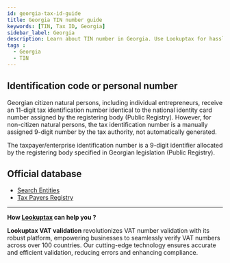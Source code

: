 ```yaml
---
id: georgia-tax-id-guide
title: Georgia TIN number guide
keywords: [TIN, Tax ID, Georgia]
sidebar_label: Georgia
description: Learn about TIN number in Georgia. Use Lookuptax for hassle-free tax id validation in Georgia and other 100+ countries
tags : 
  - Georgia
  - TIN
---
```


## Identification code or personal number

 Georgian citizen natural persons, including individual entrepreneurs, receive an 11-digit tax identification number identical to the national identity card number assigned by the registering body (Public Registry). However, for non-citizen natural persons, the tax identification number is a manually assigned 9-digit number by the tax authority, not automatically generated.

The taxpayer/enterprise identification number is a 9-digit identifier allocated by the registering body specified in Georgian legislation (Public Registry).

## Official database 
* [Search Entities](https://enreg.reestri.gov.ge/main.php?m=new_index&l=en#)
* [Tax Payers Registry](https://rs.ge/TaxPayersRegistry)


----
**How [Lookuptax](https://lookuptax.com/) can help you ?**

**Lookuptax VAT validation** revolutionizes VAT number validation with its robust platform, empowering businesses to seamlessly verify VAT numbers across over 100 countries. Our cutting-edge technology ensures accurate and efficient validation, reducing errors and enhancing compliance.
